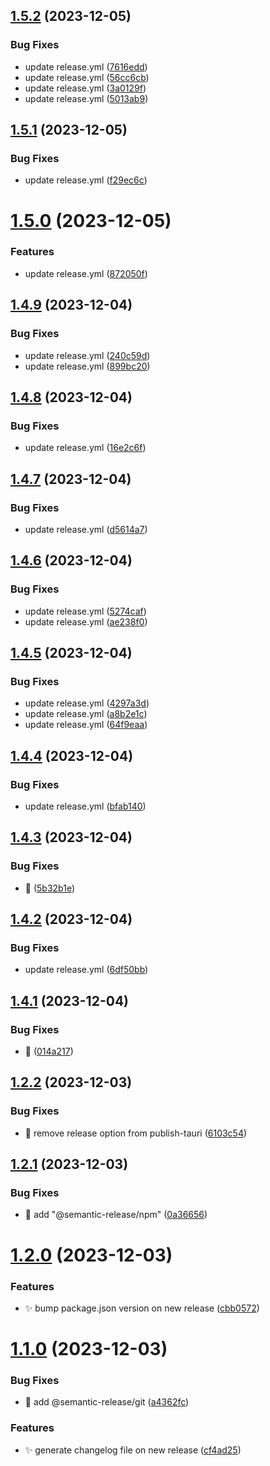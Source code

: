 ## [1.5.2](https://github.com/knownasnaffy/tauri-release-test/compare/v1.5.1...v1.5.2) (2023-12-05)


### Bug Fixes

* update release.yml ([7616edd](https://github.com/knownasnaffy/tauri-release-test/commit/7616edd4ddbd7103a85db05d9cc05bfe0f013aab))
* update release.yml ([56cc6cb](https://github.com/knownasnaffy/tauri-release-test/commit/56cc6cb2d2f24b848ec7bde89524055e4db51b1c))
* update release.yml ([3a0129f](https://github.com/knownasnaffy/tauri-release-test/commit/3a0129f9a06ed83b0547b7876bfe04c92ac80f67))
* update release.yml ([5013ab9](https://github.com/knownasnaffy/tauri-release-test/commit/5013ab945379d24e322cc91e06b473900525722a))

## [1.5.1](https://github.com/knownasnaffy/tauri-release-test/compare/v1.5.0...v1.5.1) (2023-12-05)


### Bug Fixes

* update release.yml ([f29ec6c](https://github.com/knownasnaffy/tauri-release-test/commit/f29ec6c5f8be084c4afd2180d9a950b87410bad0))

# [1.5.0](https://github.com/knownasnaffy/tauri-release-test/compare/v1.4.9...v1.5.0) (2023-12-05)


### Features

* update release.yml ([872050f](https://github.com/knownasnaffy/tauri-release-test/commit/872050fb67bfd2a54a3c5f011ced51f2b58d092c))

## [1.4.9](https://github.com/knownasnaffy/tauri-release-test/compare/v1.4.8...v1.4.9) (2023-12-04)


### Bug Fixes

* update release.yml ([240c59d](https://github.com/knownasnaffy/tauri-release-test/commit/240c59df236b850170fa45cc23b4c05b1d8d408d))
* update release.yml ([899bc20](https://github.com/knownasnaffy/tauri-release-test/commit/899bc2032e55864b47be90f2f6ade376e4afad43))

## [1.4.8](https://github.com/knownasnaffy/tauri-release-test/compare/v1.4.7...v1.4.8) (2023-12-04)


### Bug Fixes

* update release.yml ([16e2c6f](https://github.com/knownasnaffy/tauri-release-test/commit/16e2c6f53d097e8017c1ca84abe2b2d771887b6f))

## [1.4.7](https://github.com/knownasnaffy/tauri-release-test/compare/v1.4.6...v1.4.7) (2023-12-04)


### Bug Fixes

* update release.yml ([d5614a7](https://github.com/knownasnaffy/tauri-release-test/commit/d5614a7400e4615d8e15abe294a5cbb411b21bd2))

## [1.4.6](https://github.com/knownasnaffy/tauri-release-test/compare/v1.4.5...v1.4.6) (2023-12-04)


### Bug Fixes

* update release.yml ([5274caf](https://github.com/knownasnaffy/tauri-release-test/commit/5274caf86432872827aa2fb44f5e91e18a69f0bb))
* update release.yml ([ae238f0](https://github.com/knownasnaffy/tauri-release-test/commit/ae238f014b958f66f93d08dc5faab92a2ee37e28))

## [1.4.5](https://github.com/knownasnaffy/tauri-release-test/compare/v1.4.4...v1.4.5) (2023-12-04)


### Bug Fixes

* update release.yml ([4297a3d](https://github.com/knownasnaffy/tauri-release-test/commit/4297a3dd5d7897d35897c101a65bed8833c54a1e))
* update release.yml ([a8b2e1c](https://github.com/knownasnaffy/tauri-release-test/commit/a8b2e1c9f16c1225b55ebf3696ea87c94c7079cd))
* update release.yml ([64f9eaa](https://github.com/knownasnaffy/tauri-release-test/commit/64f9eaa742600d1c4198ba6b091128284c2df107))

## [1.4.4](https://github.com/knownasnaffy/tauri-release-test/compare/v1.4.3...v1.4.4) (2023-12-04)


### Bug Fixes

* update release.yml ([bfab140](https://github.com/knownasnaffy/tauri-release-test/commit/bfab1407ffb8e537ee526832db51494fc062378b))

## [1.4.3](https://github.com/knownasnaffy/tauri-release-test/compare/v1.4.2...v1.4.3) (2023-12-04)


### Bug Fixes

* :bug: ([5b32b1e](https://github.com/knownasnaffy/tauri-release-test/commit/5b32b1e005e0e3ba4e7d71b511ffe4da85772204))

## [1.4.2](https://github.com/knownasnaffy/tauri-release-test/compare/v1.4.1...v1.4.2) (2023-12-04)


### Bug Fixes

* update release.yml ([6df50bb](https://github.com/knownasnaffy/tauri-release-test/commit/6df50bbe2a8704d6c8d7f983e1fbbc39da91582d))

## [1.4.1](https://github.com/knownasnaffy/tauri-release-test/compare/v1.4.0...v1.4.1) (2023-12-04)


### Bug Fixes

* :bug: ([014a217](https://github.com/knownasnaffy/tauri-release-test/commit/014a2176979b49beab323763eac83598e544922a))

## [1.2.2](https://github.com/knownasnaffy/tauri-release-test/compare/v1.2.1...v1.2.2) (2023-12-03)


### Bug Fixes

* :bug: remove release option from publish-tauri ([6103c54](https://github.com/knownasnaffy/tauri-release-test/commit/6103c54f3208029b7d73265a14a9acb87468890b))

## [1.2.1](https://github.com/knownasnaffy/tauri-release-test/compare/v1.2.0...v1.2.1) (2023-12-03)


### Bug Fixes

* :bug: add "@semantic-release/npm" ([0a36656](https://github.com/knownasnaffy/tauri-release-test/commit/0a36656e706f98e61773faaa1937a1d4905a2463))

# [1.2.0](https://github.com/knownasnaffy/tauri-release-test/compare/v1.1.0...v1.2.0) (2023-12-03)


### Features

* :sparkles: bump package.json version on new release ([cbb0572](https://github.com/knownasnaffy/tauri-release-test/commit/cbb0572161028cad62a8ef133bde2ff8829d7b63))

# [1.1.0](https://github.com/knownasnaffy/tauri-release-test/compare/v1.0.1...v1.1.0) (2023-12-03)


### Bug Fixes

* :bug: add @semantic-release/git ([a4362fc](https://github.com/knownasnaffy/tauri-release-test/commit/a4362fcc0b841ac0a12288c17620c6b30d634281))


### Features

* :sparkles: generate changelog file on new release ([cf4ad25](https://github.com/knownasnaffy/tauri-release-test/commit/cf4ad25c2acb6f355bf4800678f79300b3d1feb6))
